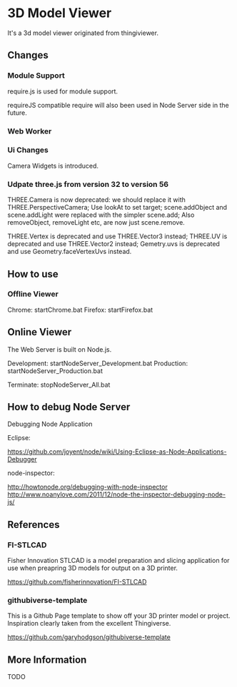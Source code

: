 
# 3D Model Viewer

It's a 3d model viewer originated from thingiviewer.


## Changes

### Module Support

require.js is used for module support.

requireJS compatible require will also been used in Node Server side in the future.


### Web Worker


### Ui Changes

Camera Widgets is introduced.

### Udpate three.js from version 32 to version 56

THREE.Camera is now deprecated:
    we should replace it with THREE.PerspectiveCamera;
    Use lookAt to set target;
scene.addObject and scene.addLight were replaced with the simpler scene.add; Also removeObject, removeLight etc, are now just scene.remove. 

THREE.Vertex is deprecated and use THREE.Vector3 instead;
THREE.UV is deprecated and use THREE.Vector2 instead;
Gemetry.uvs is deprecated and use Geometry.faceVertexUvs instead.


## How to use

### Offline Viewer

Chrome:  startChrome.bat
Firefox: startFirefox.bat

## Online Viewer

The Web Server is built on Node.js.

Development:   startNodeServer_Development.bat
Production:    startNodeServer_Production.bat

Terminate:     stopNodeServer_All.bat

## How to debug Node Server

Debugging Node Application

Eclipse:

https://github.com/joyent/node/wiki/Using-Eclipse-as-Node-Applications-Debugger

node-inspector:

http://howtonode.org/debugging-with-node-inspector
http://www.noanylove.com/2011/12/node-the-inspector-debugging-node-js/

## References

### FI-STLCAD

Fisher Innovation STLCAD is a model preparation and slicing application for use when preapring 3D models for output on a 3D printer.

https://github.com/fisherinnovation/FI-STLCAD


### githubiverse-template

This is a Github Page template to show off your 3D printer model or project. Inspiration clearly taken from the excellent Thingiverse.

https://github.com/garyhodgson/githubiverse-template

## More Information

TODO


